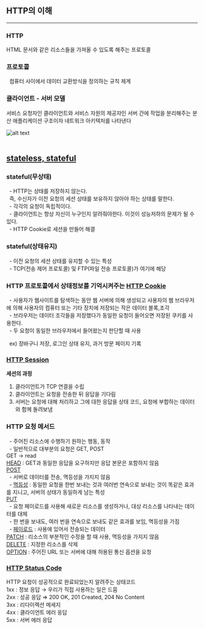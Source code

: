 ## HTTP의 이해
---

### HTTP 
HTML 문서와 같은 리소스들을 가져올 수 있도록 해주는 프로토콜
<br>

### 프로토콜
&nbsp; 컴퓨터 사이에서 데이터 교환방식을 정의하는 규칙 체계
### 클라이언트 - 서버 모델
 서비스 요청자인 클라이언트와 서비스 자원의 제공자인 서버 간에 작업을 분리해주는 분산 애플리케이션 구조이자 네트워크 아키텍처를 나타낸다<br>

 ![alt text](https://upload.wikimedia.org/wikipedia/commons/thumb/c/c9/Client-server-model.svg/500px-Client-server-model.svg.png)
<br><br>
## [stateless, stateful](https://en.wikipedia.org/wiki/Stateless_protocol)
### stateful(무상태)
&nbsp; - HTTP는 상태를 저장하지 않는다. <br>
&nbsp; 즉, 수신자가 이전 요청의 세션 상태를 보유하지 않아야 하는 상태를 말한다.<br>
&nbsp; - 각각의 요청이 독립적이다.<br>
&nbsp; - 클라이언트는 항상 자신이 누구인지 알려줘야한다. 이것이 성능저하의 문제가 될 수 있다.<br>
&nbsp; - HTTP Cookie로 세션을 만들어 해결

### stateful(상태유지)
&nbsp; - 이전 요청의 세션 상태를 유지할 수 있는 특성<br>
&nbsp; - TCP(전송 제어 프로토콜) 및 FTP(파일 전송 프로토콜)가 여기에 해당<br>

### HTTP 프로토콜에서 상태정보를 기억시켜주는 [HTTP Cookie](https://developer.mozilla.org/ko/docs/Web/HTTP/Cookies)
&nbsp; - 사용자가 웹사이트를 탐색하는 동안 웹 서버에 의해 생성되고 사용자의 웹 브라우저에 의해 사용자의 컴퓨터 또는 기타 장치에 저장되는 작은 데이터 블록,조각<br>
&nbsp; - 브라우저는 데이터 조각들을 저장했다가 동일한 요청이 들어오면 저장된 쿠키를 사용한다.<br>
&nbsp; - 두 요청이 동일한 브라우저에서 들어왔는지 판단할 때 사용<br>

&nbsp; ex) 장바구니 저장, 로그인 상태 유지, 과거 방문 페이지 기록

### [HTTP Session](https://developer.mozilla.org/ko/docs/Web/HTTP/Session) 

**세션의 과정**<br>
1. 클라이언트가 TCP 연결을 수립
2. 클라이언트는 요청을 전송한 뒤 응답을 기다림
3. 서버는 요청에 대해 처리하고 그에 대한 응답을 상태 코드, 요청에 부합하는 데이터와 함께 돌려보냄

### HTTP 요청 메서드
&nbsp; - 주어진 리소스에 수행하기 원하는 행동, 동작<br>
&nbsp; - 일반적으로 대부분의 요청은 GET, POST<br>
GET &rarr; read<br>
[HEAD](https://developer.mozilla.org/ko/docs/Web/HTTP/Methods/HEAD) : GET과 동일한 응답을 요구하지만 응답 본문은 포함하지 않음<br>
[POST](https://developer.mozilla.org/ko/docs/Web/HTTP/Methods/POST)<br>
&nbsp; - 서버로 데이터를 전송, 멱등성을 가지지 않음<br>
&nbsp; - [멱등성](https://developer.mozilla.org/ko/docs/Glossary/Idempotent) : 동일한 요청을 한번 보내는 것과 여러번 연속으로 보내는 것이 똑같은 효과를 지니고, 서버의 상태가 동일하게 남는 특성<br>
[PUT](https://developer.mozilla.org/ko/docs/Web/HTTP/Methods/PUT)<br>
&nbsp; - 요청 페이로드를 사용해 새로운 리소스를 생성하거나, 대상 리소스를 나타내는 데이터를 대체<br>
&nbsp; - 한 번을 보내도, 여러 번을 연속으로 보내도 같은 효과를 보임, 멱등성을 가짐<br>
&nbsp; - [페이로드](https://ko.wikipedia.org/wiki/%ED%8E%98%EC%9D%B4%EB%A1%9C%EB%93%9C_(%EC%BB%B4%ED%93%A8%ED%8C%85)_) : 사용에 있어서 전송되는 데이터<br>
[PATCH](https://developer.mozilla.org/ko/docs/Web/HTTP/Methods/PATCH) : 리소스의 부분적인 수정을 할 때 사용, 멱등성을 가지지 않음<br>
[DELETE](https://developer.mozilla.org/ko/docs/Web/HTTP/Methods/DELETE) : 지정한 리소스를 삭제<br>
[OPTION](https://developer.mozilla.org/ko/docs/Web/HTTP/Methods/OPTIONS) : 주어진 URL 또는 서버에 대해 허용된 통신 옵션을 요청<br>

### [HTTP Status Code](https://developer.mozilla.org/ko/docs/Web/HTTP/Status)
HTTP 요청이 성공적으로 완료되었는지 알려주는 상태코드<br>
1xx : 정보 응답 &rarr; 우리가 직접 사용하는 일은 드뭄<br>
2xx : 성공 응답 &Rightarrow; 200 OK, 201 Created, 204 No Content<br>
3xx : 리다이렉션 메세지<br>
4xx : 클라이언트 에러 응답<br>
5xx : 서버 에러 응답<br>